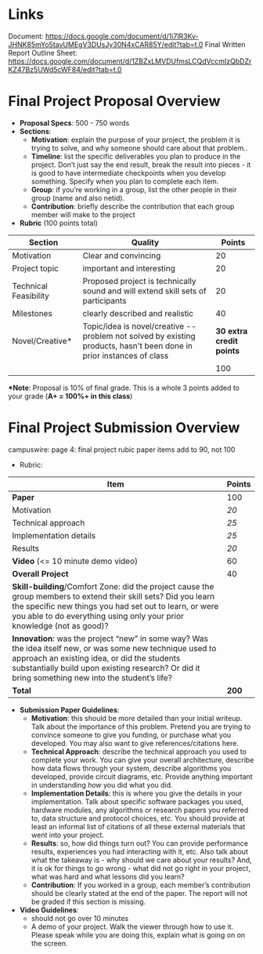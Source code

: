 
# Links
Document: https://docs.google.com/document/d/1i7lR3Kv-JHNK85mYo5tavUMEgV3DUsJy30N4xCAR85Y/edit?tab=t.0
Final Written Report Outline Sheet: https://docs.google.com/document/d/1ZBZxLMVDUfmsLCQdVccmIzQbDZrKZ47Bz5UWd5cWF84/edit?tab=t.0


# Final Project Proposal Overview
- **Proposal Specs**: 500 - 750 words
- **Sections**:
	- **Motivation**: explain the purpose of your project, the problem it is trying to solve, and why someone should care about that problem..
	- **Timeline**: list the specific deliverables you plan to produce in the project. Don’t just say the end result, break the result into pieces - it is good to have intermediate checkpoints when you develop something. Specify when you plan to complete each item.
	- **Group**: if you’re working in a group, list the other people in their group (name and also netid).
	- **Contribution**: briefly describe the contribution that each group member will make to the project
- **Rubric** (100 points total)

|Section|Quality|Points|
|-|-|-|
|Motivation|Clear and convincing|20|
|Project topic|important and interesting|20|
|Technical Feasibility|Proposed project is technically sound and will extend skill sets of participants|20|
|Milestones|clearly described and realistic|40|
|Novel/Creative*|Topic/idea is novel/creative -- problem not solved by existing products, hasn't been done in prior instances of class|**30 extra credit points**|
|||100|

**\*Note**: Proposal is 10% of final grade. This is a whole 3 points added to your grade (**A+ = 100%+ in this class**)

# Final Project Submission Overview
campuswire: page 4: final project rubic paper items add to 90, not 100
- Rubric:

|Item|Points|
|-|-|
|**Paper**|100|
|Motivation|*20*|
|Technical approach|*25*|
|Implementation details|*25*|
|Results|*20*|
|**Video** (<= 10 minute demo video)|60|
|**Overall Project**|40|
|**Skill-building**/Comfort Zone: did the project cause the group members to extend their skill sets? Did you learn the specific new things you had set out to learn, or were you able to do everything using only your prior knowledge (not as good)?||
|**Innovation**: was the project “new” in some way? Was the idea itself new, or was some new technique used to approach an existing idea, or did the students substantially build upon existing research? Or did it bring something new into the student’s life?||
|**Total**|**200**|

- **Submission Paper Guidelines**:
	- **Motivation**: this should be more detailed than your initial writeup. Talk about the importance of this problem. Pretend you are trying to convince someone to give you funding, or purchase what you developed. You may also want to give references/citations here.
	- **Technical Approach**: describe the technical approach you used to complete your work. You can give your overall architecture, describe how data flows through your system, describe algorithms you developed, provide circuit diagrams, etc. Provide anything important in understanding *how* you did what you did.
	- **Implementation Details**: this is where you give the details in your implementation. Talk about specific software packages you used, hardware modules, any algorithms or research papers you referred to, data structure and protocol choices, etc. You should provide at least an informal list of citations of all these external materials that went into your project.
	- **Results**: so, how did things turn out? You can provide performance results, experiences you had interacting with it, etc. Also talk about what the takeaway is - why should we care about your results? And, it is ok for things to go wrong - what did not go right in your project, what was hard and what lessons did you learn?
	- **Contribution**: If you worked in a group, each member’s contribution should be clearly stated at the end of the paper. The report will not be graded if this section is missing.
- **Video Guidelines**:
	- should not go over 10 minutes
	- A demo of your project. Walk the viewer through how to use it. Please speak while you are doing this, explain what is going on on the screen.